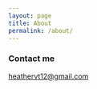 ```yaml
---
layout: page
title: About
permalink: /about/
---
```




### Contact me

[heathervt12@gmail.com](mailto:email@domain.com)
